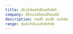 ```yaml
---
title: dkjhduehdhuehdeh
company: dhsuidheudheudd
description: nedh eudh euhde
range: dueihduiehdehde
---
```

